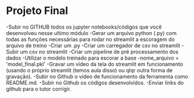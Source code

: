 # Projeto Final
  -Subir no GITHUB todos os jupyter notebooks/códigos que você desenvolveu nesse ultimo módulo
  -Gerar um arquivo python (.py) com todas as funções necessárias para rodar no streamlit a escoragem do arquivo de treino
  -Criar um .py
  -Criar um carregador de csv no streamlit
  -Subir um csv no streamlit
  -Criar um pipeline de pré processamento dos dados
  -Utilizar o modelo treinado para escorar a base
  -nome_arquivo = 'model_final.pkl'
  -Gravar um vídeo da tela do streamlit em funcionamento (usando o próprio streamlit (temos aula disso) ou qlqr outra forma de gravação).
  -Subir no Github o vídeo de funcionamento da ferramenta como README.md.
  -Subir no Github os códigos desenvolvidos.
  -Enviar links do github para o tutor corrigir.
